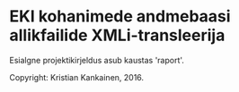 # EKI kohanimede andmebaasi allikfailide XMLi-transleerija

Esialgne projektikirjeldus asub kaustas 'raport'.

Copyright: Kristian Kankainen, 2016.
